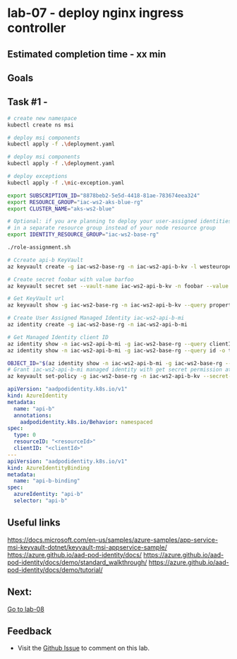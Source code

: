 # lab-07 - deploy nginx ingress controller

## Estimated completion time - xx min


## Goals

## Task #1 - 

```bash
# create new namespace
kubectl create ns msi

# deploy msi components
kubectl apply -f .\deployment.yaml

# deploy msi components
kubectl apply -f .\deployment.yaml

# deploy exceptions
kubectl apply -f .\mic-exception.yaml

export SUBSCRIPTION_ID="8878beb2-5e5d-4418-81ae-783674eea324"
export RESOURCE_GROUP="iac-ws2-aks-blue-rg"
export CLUSTER_NAME="aks-ws2-blue"

# Optional: if you are planning to deploy your user-assigned identities
# in a separate resource group instead of your node resource group
export IDENTITY_RESOURCE_GROUP="iac-ws2-base-rg"

./role-assignment.sh 
```

```bash
# Ccreate api-b KeyVault 
az keyvault create -g iac-ws2-base-rg -n iac-ws2-api-b-kv -l westeurope

# Create secret foobar with value barfoo
az keyvault secret set --vault-name iac-ws2-api-b-kv -n foobar --value barfoo

# Get KeyVault url 
az keyvault show -g iac-ws2-base-rg -n iac-ws2-api-b-kv --query properties.vaultUri

# Create User Assigned Managed Identity iac-ws2-api-b-mi
az identity create -g iac-ws2-base-rg -n iac-ws2-api-b-mi

# Get Managed Identity client ID
az identity show -n iac-ws2-api-b-mi -g iac-ws2-base-rg --query clientId -o tsv
az identity show -n iac-ws2-api-b-mi -g iac-ws2-base-rg --query id -o tsv

OBJECT_ID="$(az identity show -n iac-ws2-api-b-mi -g iac-ws2-base-rg --query principalId -o tsv)"
# Grant iac-ws2-api-b-mi managed identity with get secret permission at iac-ws2-api-b-kv keyvault
az keyvault set-policy -g iac-ws2-base-rg -n iac-ws2-api-b-kv --secret-permissions get --object-id ${OBJECT_ID}
```

```yaml
apiVersion: "aadpodidentity.k8s.io/v1"
kind: AzureIdentity
metadata:
  name: "api-b"
  annotations:
    aadpodidentity.k8s.io/Behavior: namespaced
spec:
  type: 0
  resourceID: "<resourceId>"
  clientID: "<clientId>"
---
apiVersion: "aadpodidentity.k8s.io/v1"
kind: AzureIdentityBinding
metadata:
  name: "api-b-binding"
spec:
  azureIdentity: "api-b"
  selector: "api-b"
```

## Useful links

https://docs.microsoft.com/en-us/samples/azure-samples/app-service-msi-keyvault-dotnet/keyvault-msi-appservice-sample/
https://azure.github.io/aad-pod-identity/docs/
https://azure.github.io/aad-pod-identity/docs/demo/standard_walkthrough/
https://azure.github.io/aad-pod-identity/docs/demo/tutorial/


## Next: 

[Go to lab-08](../lab-08/readme.md)

## Feedback

* Visit the [Github Issue](https://github.com/evgenyb/aks-workshops/issues/xx) to comment on this lab. 